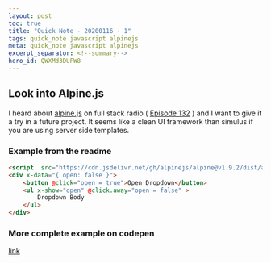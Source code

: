 ```yaml
---
layout: post
toc: true
title: "Quick Note - 20200116 - 1"
tags: quick_note javascript alpinejs
meta: quick_note javascript alpinejs
excerpt_separator: <!--summary-->
hero_id: QWXMd3DUFW8
---
```


## Look into Alpine.js

I heard about [alpine.js](https://github.com/alpinejs/alpine) on full stack radio ( [Episode 132](http://www.fullstackradio.com/132) ) and I want to give it a try in a future project. It seems like a clean UI framework than simulus if you are using server side templates.

<!--summary-->

### Example from the readme

```html
<script  src="https://cdn.jsdelivr.net/gh/alpinejs/alpine@v1.9.2/dist/alpine.js" defer></script>
<div x-data="{ open: false }">
    <button @click="open = true">Open Dropdown</button>
    <ul x-show="open" @click.away="open = false" >
        Dropdown Body
    </ul>
</div>
```


### More complete example on codepen

[link](https://codepen.io/caneco/pen/yLyoKNq)